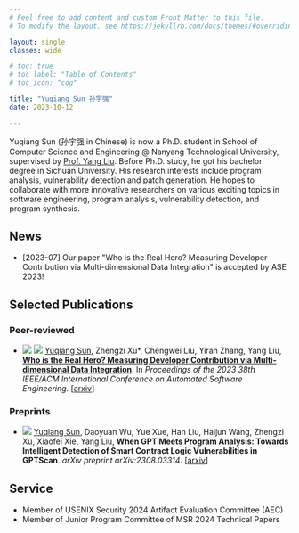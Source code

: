 ```yaml
---
# Feel free to add content and custom Front Matter to this file.
# To modify the layout, see https://jekyllrb.com/docs/themes/#overriding-theme-defaults

layout: single
classes: wide

# toc: true
# toc_label: "Table of Contents"
# toc_icon: "cog"

title: "Yuqiang Sun 孙宇强"
date: 2023-10-12 

---
```


<!-- # Yuqiang Sun 孙宇强 -->

Yuqiang Sun (孙宇强 in Chinese) is now a Ph.D. student in School of Computer Science and Engineering @ Nanyang Technological University, supervised by [Prof. Yang Liu](https://personal.ntu.edu.sg/yangliu/).
Before Ph.D. study, he got his bachelor degree in Sichuan University.
His research interests include program analysis, vulnerability detection and patch generation.
He hopes to collaborate with more innovative researchers on various exciting topics in software engineering, program analysis, vulnerability detection, and program synthesis.

## News

- \[2023-07\] Our paper "Who is the Real Hero? Measuring Developer Contribution via Multi-dimensional Data Integration" is accepted by ASE 2023!

## Selected Publications

### Peer-reviewed

- ![](https://img.shields.io/badge/CCF-A-red?style=flat-square) [![](https://img.shields.io/badge/ASE-2023-blue?style=flat-square)](https://conf.researchr.org/details/ase-2023/ase-2023-papers/17/Who-is-the-Real-Hero-Measuring-Developer-Contribution-via-Multi-dimensional-Data-Int) <u>Yuqiang Sun</u>, Zhengzi Xu\*, Chengwei Liu, Yiran Zhang, Yang Liu, **[Who is the Real Hero? Measuring Developer Contribution via Multi-dimensional Data Integration](/publication/details/2023/2023contribution)**. In *Proceedings of the 2023 38th IEEE/ACM International Conference on Automated Software Engineering*. [[arxiv](https://arxiv.org/abs/2308.08991)]


### Preprints

- [![](https://img.shields.io/badge/arXiv-2308.03314-B31B1B?style=flat-square)](https://arxiv.org/abs/2308.03314) <u>Yuqiang Sun</u>, Daoyuan Wu, Yue Xue, Han Liu, Haijun Wang, Zhengzi Xu, Xiaofei Xie, Yang Liu, **When GPT Meets Program Analysis: Towards Intelligent Detection of Smart Contract Logic Vulnerabilities in GPTScan**. *arXiv preprint arXiv:2308.03314*. [[arxiv](https://arxiv.org/abs/2308.03314)]


## Service

- Member of USENIX Security 2024 Artifact Evaluation Committee (AEC)
- Member of Junior Program Committee of MSR 2024 Technical Papers
